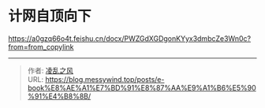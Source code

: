 # 计网自顶向下

https://a0gzq66o4t.feishu.cn/docx/PWZGdXGDgonKYyx3dmbcZe3Wn0c?from=from_copylink

---

> 作者: [凌乱之风](https://github.com/messywind)  
> URL: https://blog.messywind.top/posts/e-book%E8%AE%A1%E7%BD%91%E8%87%AA%E9%A1%B6%E5%90%91%E4%B8%8B/  

